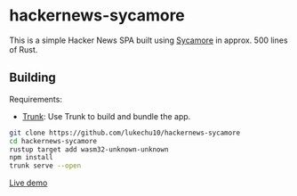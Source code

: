 # hackernews-sycamore

This is a simple Hacker News SPA built using [Sycamore](https://sycamore-rs.netlify.app) in approx.
500 lines of Rust.

## Building

Requirements:

- [Trunk](https://trunkrs.dev): Use Trunk to build and bundle the app.

```sh
git clone https://github.com/lukechu10/hackernews-sycamore
cd hackernews-sycamore
rustup target add wasm32-unknown-unknown
npm install
trunk serve --open
```

[Live demo](https://sycamore-rs.github.io/hackernews-sycamore/)

